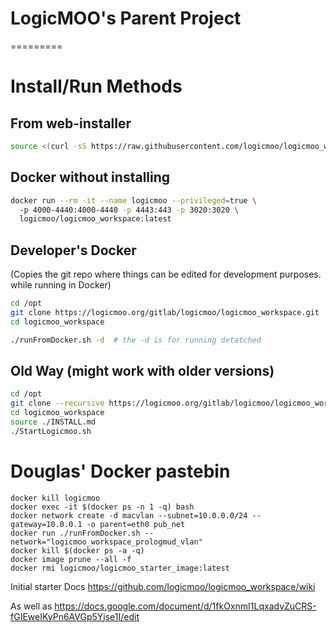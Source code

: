 # LogicMOO's Parent Project 


=========

# Install/Run  Methods

## From web-installer 
 
```bash
source <(curl -sS https://raw.githubusercontent.com/logicmoo/logicmoo_workspace/master/web_install.sh)
```

## Docker without installing
```bash
docker run --rm -it --name logicmoo --privileged=true \  
  -p 4000-4440:4000-4440 -p 4443:443 -p 3020:3020 \
  logicmoo/logicmoo_workspace:latest

```

## Developer's Docker 
(Copies the git repo where things can be edited for development purposes. while running in Docker)
```bash
cd /opt
git clone https://logicmoo.org/gitlab/logicmoo/logicmoo_workspace.git
cd logicmoo_workspace

./runFromDocker.sh -d  # the -d is for running detatched
```


## Old Way (might work with older versions)

```bash
cd /opt
git clone --recursive https://logicmoo.org/gitlab/logicmoo/logicmoo_workspace.git
cd logicmoo_workspace
source ./INSTALL.md
./StartLogicmoo.sh

```




# Douglas' Docker pastebin
```
docker kill logicmoo
docker exec -it $(docker ps -n 1 -q) bash
docker network create -d macvlan --subnet=10.0.0.0/24 --gateway=10.0.0.1 -o parent=eth0 pub_net
docker run ./runFromDocker.sh --network="logicmoo_workspace_prologmud_vlan"
docker kill $(docker ps -a -q)
docker image prune --all -f
docker rmi logicmoo/logicmoo_starter_image:latest 
```
Initial starter Docs https://github.com/logicmoo/logicmoo_workspace/wiki

As well as https://docs.google.com/document/d/1fkOxnmI1LqxadvZuCRS-fGIEweIKyPn6AVGp5Yjse1I/edit





